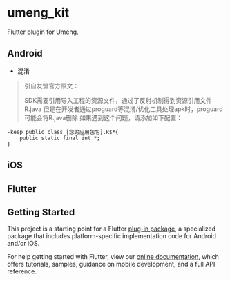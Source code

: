 # umeng_kit

Flutter plugin for Umeng.

## Android

* 混淆

> 引自友盟官方原文：
>
> SDK需要引用导入工程的资源文件，通过了反射机制得到资源引用文件R.java
> 但是在开发者通过proguard等混淆/优化工具处理apk时，proguard可能会将R.java删除
> 如果遇到这个问题，请添加如下配置：

```
-keep public class [您的应用包名].R$*{
    public static final int *;
}
```

## iOS

## Flutter

## Getting Started

This project is a starting point for a Flutter
[plug-in package](https://flutter.dev/developing-packages/),
a specialized package that includes platform-specific implementation code for
Android and/or iOS.

For help getting started with Flutter, view our
[online documentation](https://flutter.dev/docs), which offers tutorials,
samples, guidance on mobile development, and a full API reference.

